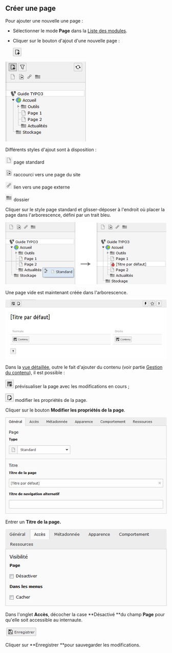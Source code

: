 ## Créer une page

Pour ajouter une nouvelle une page :

* Sélectionner le mode **Page** dans la [Liste des modules](/présentation-de-typo3/se-reperer-dans-le-backend.md).
* Cliquer sur le bouton d'ajout d'une nouvelle page :

  ![](/assets/btn_add_page.png)

![](/assets/add_page.png)

Différents styles d'ajout sont à disposition :

![](/assets/add_page_s.png) page standard

![](/assets/add_page_r.png) raccourci vers une page du site

![](/assets/add_page_l.png) lien vers une page externe

![](/assets/add_page_d.png) dossier

Cliquer sur le style page standard et glisser-déposer à l'endroit où placer la page dans l'arborescence, défini par un trait bleu.

![](/assets/add_page_drop.png)

Une page vide est maintenant créée dans l'arborescence.

![](/assets/add_page_detail.png)

Dans la [vue détaillée](/présentation-de-typo3/se-reperer-dans-le-backend.md), outre le fait d'ajouter du contenu \(voir partie [Gestion du contenu](/types-de-contenu.md)\), il est possible :

![](/assets/add_page_preview.png) prévisualiser la page avec les modifications en cours ;

![](/assets/add_page_edit.png) modifier les propriétés de la page.

Cliquer sur le bouton **Modifier les propriétés de la page**.

![](/assets/add_page_edit_1.png)

Entrer un **Titre de la page.**

![](/assets/add_page_acces.png)

Dans l'onglet **Accès**, décocher la case **Désactivé **du champ **Page** pour qu'elle soit accessible au internaute.

![](/assets/save.png)

Cliquer sur **Enregistrer **pour sauvegarder les modifications.

